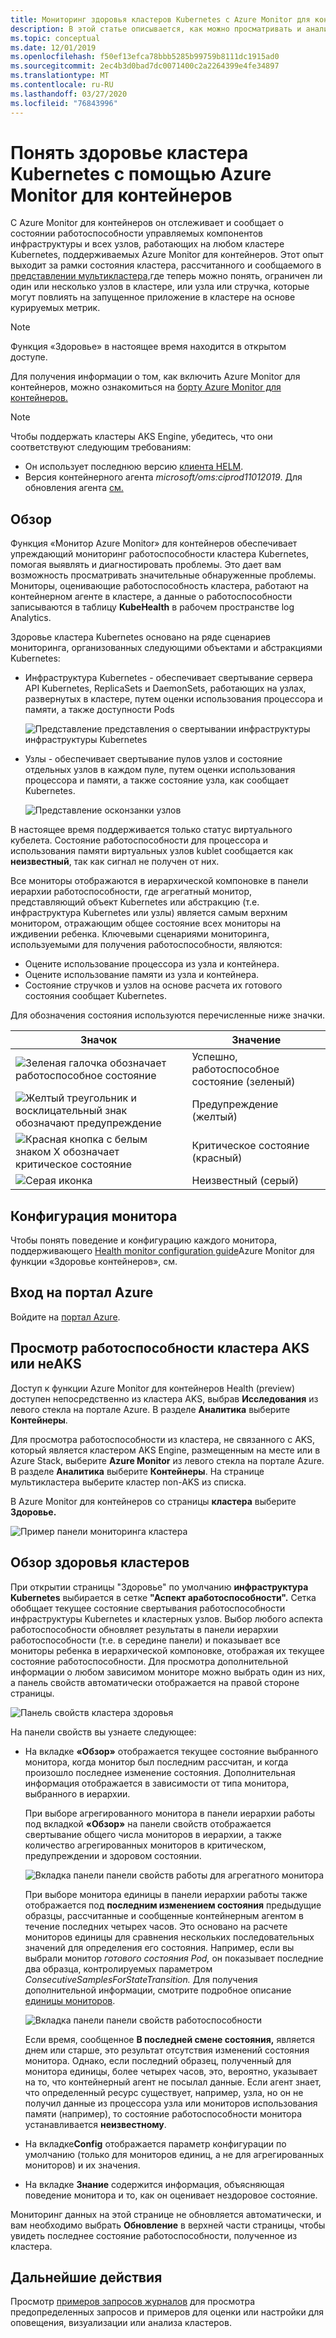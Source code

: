 ```yaml
---
title: Мониторинг здоровья кластеров Kubernetes с Azure Monitor для контейнеров Документы Майкрософт
description: В этой статье описывается, как можно просматривать и анализировать работоспособность кластеров AKS и не AKS с помощью Azure Monitor для контейнеров.
ms.topic: conceptual
ms.date: 12/01/2019
ms.openlocfilehash: f50ef13efca78bbb5285b99759b8111dc1915ad0
ms.sourcegitcommit: 2ec4b3d0bad7dc0071400c2a2264399e4fe34897
ms.translationtype: MT
ms.contentlocale: ru-RU
ms.lasthandoff: 03/27/2020
ms.locfileid: "76843996"
---
```

# <a name="understand-kubernetes-cluster-health-with-azure-monitor-for-containers"></a>Понять здоровье кластера Kubernetes с помощью Azure Monitor для контейнеров

С Azure Monitor для контейнеров он отслеживает и сообщает о состоянии работоспособности управляемых компонентов инфраструктуры и всех узлов, работающих на любом кластере Kubernetes, поддерживаемых Azure Monitor для контейнеров. Этот опыт выходит за рамки состояния кластера, рассчитанного и сообщаемого в [представлении мультикластера,](container-insights-analyze.md#multi-cluster-view-from-azure-monitor)где теперь можно понять, ограничен ли один или несколько узлов в кластере, или узла или стручка, которые могут повлиять на запущенное приложение в кластере на основе курируемых метрик.

>[!NOTE]
>Функция «Здоровье» в настоящее время находится в открытом доступе.
>

Для получения информации о том, как включить Azure Monitor для контейнеров, можно ознакомиться на [борту Azure Monitor для контейнеров.](container-insights-onboard.md)

>[!NOTE]
>Чтобы поддержать кластеры AKS Engine, убедитесь, что они соответствуют следующим требованиям:
>- Он использует последнюю версию [клиента HELM](https://helm.sh/docs/using_helm/).
>- Версия контейнерного агента *microsoft/oms:ciprod11012019*. Для обновления агента [см.](container-insights-manage-agent.md#upgrade-agent-on-monitored-kubernetes-cluster)
>

## <a name="overview"></a>Обзор

Функция «Монитор Azure Monitor» для контейнеров обеспечивает упреждающий мониторинг работоспособности кластера Kubernetes, помогая выявлять и диагностировать проблемы. Это дает вам возможность просматривать значительные обнаруженные проблемы. Мониторы, оценивающие работоспособность кластера, работают на контейнерном агенте в кластере, а данные о работоспособности записываются в таблицу **KubeHealth** в рабочем пространстве log Analytics. 

Здоровье кластера Kubernetes основано на ряде сценариев мониторинга, организованных следующими объектами и абстракциями Kubernetes:

- Инфраструктура Kubernetes - обеспечивает свертывание сервера API Kubernetes, ReplicaSets и DaemonSets, работающих на узлах, развернутых в кластере, путем оценки использования процессора и памяти, а также доступности Pods

    ![Представление представления о свертывании инфраструктуры инфраструктуры Kubernetes](./media/container-insights-health/health-view-kube-infra-01.png)

- Узлы - обеспечивает свертывание пулов узлов и состояние отдельных узлов в каждом пуле, путем оценки использования процессора и памяти, а также состояние узла, как сообщает Kubernetes.

    ![Представление осконзанки узлов](./media/container-insights-health/health-view-nodes-01.png)

В настоящее время поддерживается только статус виртуального кубелета. Состояние работоспособности для процессора и использования памяти виртуальных узлов kublet сообщается как **неизвестный**, так как сигнал не получен от них.

Все мониторы отображаются в иерархической компоновке в панели иерархии работоспособности, где агрегатный монитор, представляющий объект Kubernetes или абстракцию (т.е. инфраструктура Kubernetes или узлы) является самым верхним монитором, отражающим общее состояние всех мониторы на иждивении ребенка. Ключевыми сценариями мониторинга, используемыми для получения работоспособности, являются:

* Оцените использование процессора из узла и контейнера.
* Оцените использование памяти из узла и контейнера.
* Состояние стручков и узлов на основе расчета их готового состояния сообщает Kubernetes.

Для обозначения состояния используются перечисленные ниже значки.

|Значок|Значение|  
|--------|-----------|  
|![Зеленая галочка обозначает работоспособное состояние](./media/container-insights-health/healthyicon.png)|Успешно, работоспособное состояние (зеленый)|  
|![Желтый треугольник и восклицательный знак обозначают предупреждение](./media/container-insights-health/warningicon.png)|Предупреждение (желтый)|  
|![Красная кнопка с белым знаком X обозначает критическое состояние](./media/container-insights-health/criticalicon.png)|Критическое состояние (красный)|  
|![Серая иконка](./media/container-insights-health/grayicon.png)|Неизвестный (серый)|  

## <a name="monitor-configuration"></a>Конфигурация монитора

Чтобы понять поведение и конфигурацию каждого монитора, поддерживающего [Health monitor configuration guide](container-insights-health-monitors-config.md)Azure Monitor для функции «Здоровье контейнеров», см.

## <a name="sign-in-to-the-azure-portal"></a>Вход на портал Azure

Войдите на [портал Azure](https://portal.azure.com). 

## <a name="view-health-of-an-aks-or-non-aks-cluster"></a>Просмотр работоспособности кластера AKS или неAKS

Доступ к функции Azure Monitor для контейнеров Health (preview) доступен непосредственно из кластера AKS, выбрав **Исследования** из левого стекла на портале Azure. В разделе **Аналитика** выберите **Контейнеры**. 

Для просмотра работоспособности из кластера, не связанного с AKS, который является кластером AKS Engine, размещенным на месте или в Azure Stack, выберите **Azure Monitor** из левого стекла на портале Azure. В разделе **Аналитика** выберите **Контейнеры**.  На странице мультикластера выберите кластер non-AKS из списка.

В Azure Monitor для контейнеров со страницы **кластера** выберите **Здоровье.**

![Пример панели мониторинга кластера](./media/container-insights-health/container-insights-health-page.png)

## <a name="review-cluster-health"></a>Обзор здоровья кластеров

При открытии страницы "Здоровье" по умолчанию **инфраструктура Kubernetes** выбирается в сетке **"Аспект аработоспособности".**  Сетка обобщает текущее состояние свертывания работоспособности инфраструктуры Kubernetes и кластерных узлов. Выбор любого аспекта работоспособности обновляет результаты в панели иерархии работоспособности (т.е. в середине панели) и показывает все мониторы ребенка в иерархической компоновке, отображая их текущее состояние работоспособности. Для просмотра дополнительной информации о любом зависимом мониторе можно выбрать один из них, а панель свойств автоматически отображается на правой стороне страницы. 

![Панель свойств кластера здоровья](./media/container-insights-health/health-view-property-pane.png)

На панели свойств вы узнаете следующее:

- На вкладке **«Обзор»** отображается текущее состояние выбранного монитора, когда монитор был последним рассчитан, и когда произошло последнее изменение состояния. Дополнительная информация отображается в зависимости от типа монитора, выбранного в иерархии.

    При выборе агрегированного монитора в панели иерархии работы под вкладкой **«Обзор»** на панели свойств отображается свертывание общего числа мониторов в иерархии, а также количество агрегированных мониторов в критическом, предупреждении и здоровом состоянии. 

    ![Вкладка панели панели свойств работы для агрегатного монитора](./media/container-insights-health/health-overview-aggregate-monitor.png)

    При выборе монитора единицы в панели иерархии работы также отображается под **последним изменением состояния** предыдущие образцы, рассчитанные и сообщенные контейнерным агентом в течение последних четырех часов. Это основано на расчете мониторов единицы для сравнения нескольких последовательных значений для определения его состояния. Например, если вы выбрали монитор *готового состояния Pod,* он показывает последние два образца, контролируемых параметром *ConsecutiveSamplesForStateTransition.* Для получения дополнительной информации, смотрите подробное описание [единицы мониторов](container-insights-health-monitors-config.md#unit-monitors).
    
    ![Вкладка панели панели свойств работоспособности](./media/container-insights-health/health-overview-unit-monitor.png)

    Если время, сообщенное **В последней смене состояния,** является днем или старше, это результат отсутствия изменений состояния монитора. Однако, если последний образец, полученный для монитора единицы, более четырех часов, это, вероятно, указывает на то, что контейнерный агент не посылал данные. Если агент знает, что определенный ресурс существует, например, узла, но он не получил данные из процессора узла или мониторов использования памяти (например), то состояние работоспособности монитора устанавливается **неизвестному**.  

- На вкладке**Config** отображается параметр конфигурации по умолчанию (только для мониторов единиц, а не для агрегированных мониторов) и их значения.
- На вкладке **Знание** содержится информация, объясняющая поведение монитора и то, как он оценивает нездоровое состояние.

Мониторинг данных на этой странице не обновляется автоматически, и вам необходимо выбрать **Обновление** в верхней части страницы, чтобы увидеть последнее состояние работоспособности, полученное из кластера.

## <a name="next-steps"></a>Дальнейшие действия

Просмотр [примеров запросов журналов](container-insights-log-search.md#search-logs-to-analyze-data) для просмотра предопределенных запросов и примеров для оценки или настройки для оповещения, визуализации или анализа кластеров.
